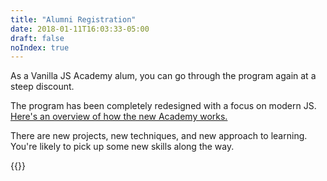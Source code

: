 ```yaml
---
title: "Alumni Registration"
date: 2018-01-11T16:03:33-05:00
draft: false
noIndex: true
---
```


As a Vanilla JS Academy alum, you can go through the program again at a steep discount.

The program has been completely redesigned with a focus on modern JS. [Here's an overview of how the new Academy works.](/)

There are new projects, new techniques, and new approach to learning. You're likely to pick up some new skills along the way.

{{<purchase-link alumni="true">}}